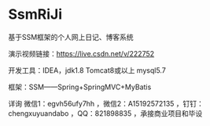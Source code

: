 # SsmRiJi
基于SSM框架的个人网上日记、博客系统

演示视频链接：https://live.csdn.net/v/222752

开发工具：IDEA，jdk1.8 Tomcat8或以上 mysql5.7

框架：SSM——Spring+SpringMVC+MyBatis

详询 微信1：egvh56ufy7hh ，微信2：A15192572135 ，钉钉：chengxuyuandabo ，QQ：821898835 ，承接商业项目和毕设
